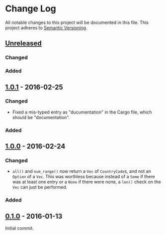 # Change Log
All notable changes to this project will be documented in this file.
This project adheres to [Semantic Versioning](http://semver.org/).

## [Unreleased]

### Changed

### Added


## [1.0.1] - 2016-02-25

### Changed

- Fixed a mis-typed entry as "ducumentation" in the Cargo file, which should be
  "documentation".

### Added


## [1.0.0] - 2016-02-24

### Changed

- `all()` and `num_range()` now return a `Vec` of `CountryCode`s, and not an
  `Option` of a `Vec`. This was worthless because instead of a `Some` if there
  was at least one entry or a `None` if there were none, a `len()` check on the
  `Vec` can just be performed.

### Added


## [0.1.0] - 2016-01-13

Initial commit.


[Unreleased]: https://github.com/taiyaeix/iso3166-1.rs/compare/v1.0.0...HEAD
[1.0.1]: https://github.com/taiyaeix/iso3166-1.rs/compare/v1.0.0...v1.0.1
[1.0.0]: https://github.com/taiyaeix/iso3166-1.rs/compare/v0.1.0...v1.0.0
[0.1.0]: https://github.com/taiyaeix/iso3166-1.rs/compare/b44021c...v0.1.0
